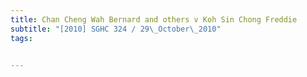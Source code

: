 ```yaml
---
title: Chan Cheng Wah Bernard and others v Koh Sin Chong Freddie 
subtitle: "[2010] SGHC 324 / 29\_October\_2010"
tags:


---
```


